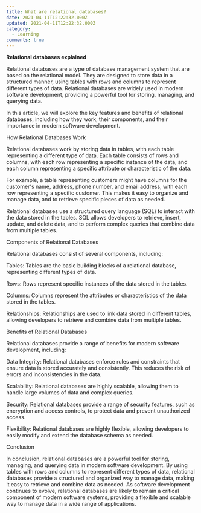 ```yaml
---
title: What are relational databases?
date: 2021-04-11T12:22:32.000Z
updated: 2021-04-11T12:22:32.000Z
category:
  - Learning
comments: true
---
```

**Relational databases explained**

Relational databases are a type of database management system that are based on the relational model. They are designed to store data in a structured manner, using tables with rows and columns to represent different types of data. Relational databases are widely used in modern software development, providing a powerful tool for storing, managing, and querying data.

In this article, we will explore the key features and benefits of relational databases, including how they work, their components, and their importance in modern software development.

How Relational Databases Work

Relational databases work by storing data in tables, with each table representing a different type of data. Each table consists of rows and columns, with each row representing a specific instance of the data, and each column representing a specific attribute or characteristic of the data.

For example, a table representing customers might have columns for the customer's name, address, phone number, and email address, with each row representing a specific customer. This makes it easy to organize and manage data, and to retrieve specific pieces of data as needed.

Relational databases use a structured query language (SQL) to interact with the data stored in the tables. SQL allows developers to retrieve, insert, update, and delete data, and to perform complex queries that combine data from multiple tables.

Components of Relational Databases

Relational databases consist of several components, including:

Tables: Tables are the basic building blocks of a relational database, representing different types of data.

Rows: Rows represent specific instances of the data stored in the tables.

Columns: Columns represent the attributes or characteristics of the data stored in the tables.

Relationships: Relationships are used to link data stored in different tables, allowing developers to retrieve and combine data from multiple tables.

Benefits of Relational Databases

Relational databases provide a range of benefits for modern software development, including:

Data Integrity: Relational databases enforce rules and constraints that ensure data is stored accurately and consistently. This reduces the risk of errors and inconsistencies in the data.

Scalability: Relational databases are highly scalable, allowing them to handle large volumes of data and complex queries.

Security: Relational databases provide a range of security features, such as encryption and access controls, to protect data and prevent unauthorized access.

Flexibility: Relational databases are highly flexible, allowing developers to easily modify and extend the database schema as needed.

Conclusion

In conclusion, relational databases are a powerful tool for storing, managing, and querying data in modern software development. By using tables with rows and columns to represent different types of data, relational databases provide a structured and organized way to manage data, making it easy to retrieve and combine data as needed. As software development continues to evolve, relational databases are likely to remain a critical component of modern software systems, providing a flexible and scalable way to manage data in a wide range of applications.